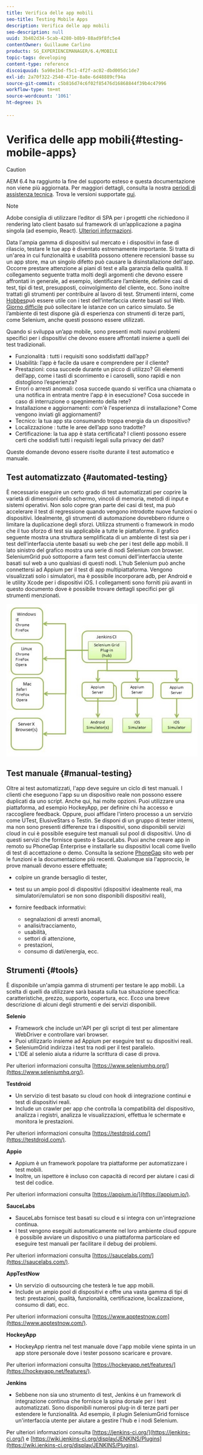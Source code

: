 ```yaml
---
title: Verifica delle app mobili
seo-title: Testing Mobile Apps
description: Verifica delle app mobili
seo-description: null
uuid: 3b402d34-5cab-4280-b8b9-88ad9f8fc5e4
contentOwner: Guillaume Carlino
products: SG_EXPERIENCEMANAGER/6.4/MOBILE
topic-tags: developing
content-type: reference
discoiquuid: 5a98e1bd-f5c1-4f2f-ac02-dbd005dc1de7
exl-id: 2a70f322-2540-471e-8a8e-6d48889cf94a
source-git-commit: c5b816d74c6f02f85476d16868844f39b4c47996
workflow-type: tm+mt
source-wordcount: '1061'
ht-degree: 1%

---
```


# Verifica delle app mobili{#testing-mobile-apps}

>[!CAUTION]
>
>AEM 6.4 ha raggiunto la fine del supporto esteso e questa documentazione non viene più aggiornata. Per maggiori dettagli, consulta la nostra [periodi di assistenza tecnica](https://helpx.adobe.com/it/support/programs/eol-matrix.html). Trova le versioni supportate [qui](https://experienceleague.adobe.com/docs/).

>[!NOTE]
>
>Adobe consiglia di utilizzare l’editor di SPA per i progetti che richiedono il rendering lato client basato sul framework di un’applicazione a pagina singola (ad esempio, React). [Ulteriori informazioni](/help/sites-developing/spa-overview.md).

Data l&#39;ampia gamma di dispositivi sul mercato e i dispositivi in fase di rilascio, testare le tue app è diventato estremamente importante. Si tratta di un&#39;area in cui funzionalità e usabilità possono ottenere recensioni basse su un app store, ma un singolo difetto può causare la disinstallazione dell&#39;app. Occorre prestare attenzione ai piani di test e alla garanzia della qualità. Il collegamento seguente tratta molti degli argomenti che devono essere affrontati in generale, ad esempio, identificare l’ambiente, definire casi di test, tipi di test, presupposti, coinvolgimento del cliente, ecc. Sono inoltre trattati gli strumenti per contribuire al lavoro di test. Strumenti interni, come [Hobbes](/help/sites-developing/hobbes.md)può essere utile con i test dell’interfaccia utente basati sul Web. [Giorno difficile](/help/sites-developing/tough-day.md) può sollecitare le istanze con un carico simulato. Se l’ambiente di test dispone già di esperienza con strumenti di terze parti, come Selenium, anche questi possono essere utilizzati.

Quando si sviluppa un’app mobile, sono presenti molti nuovi problemi specifici per i dispositivi che devono essere affrontati insieme a quelli dei test tradizionali.

* Funzionalità : tutti i requisiti sono soddisfatti dall’app?
* Usabilità: l’app è facile da usare e comprendere per il cliente?
* Prestazioni: cosa succede durante un picco di utilizzo? Gli elementi dell’app, come i tasti di scorrimento e i caroselli, sono rapidi e non distogliono l’esperienza?
* Errori o arresti anomali: cosa succede quando si verifica una chiamata o una notifica in entrata mentre l&#39;app è in esecuzione? Cosa succede in caso di interruzione o spegnimento della rete?
* Installazione e aggiornamenti: com&#39;è l&#39;esperienza di installazione? Come vengono inviati gli aggiornamenti?
* Tecnico: la tua app sta consumando troppa energia da un dispositivo?
* Localizzazione : tutte le aree dell’app sono tradotte?
* Certificazione: la tua app è stata certificata? I clienti possono essere certi che soddisfi tutti i requisiti legali sulla privacy dei dati?

Queste domande devono essere risolte durante il test automatico e manuale.

## Test automatizzato {#automated-testing}

È necessario eseguire un certo grado di test automatizzati per coprire la varietà di dimensioni dello schermo, vincoli di memoria, metodi di input e sistemi operativi. Non solo copre gran parte dei casi di test, ma può accelerare il test di regressione quando vengono introdotte nuove funzioni o dispositivi. Idealmente, gli strumenti di automazione dovrebbero ridurre o limitare la duplicazione degli sforzi. Utilizza strumenti o framework in modo che il tuo sforzo di test sia applicabile a tutte le piattaforme. Il grafico seguente mostra una struttura semplificata di un ambiente di test sia per i test dell’interfaccia utente basati su web che per i test delle app mobili. Il lato sinistro del grafico mostra una serie di nodi Selenium con browser. SeleniumGrid può sottoporre a farm test comuni dell’interfaccia utente basati sul web a uno qualsiasi di questi nodi. L&#39;hub Selenium può anche connettersi ad Appium per il test di app multipiattaforma. Vengono visualizzati solo i simulatori, ma è possibile incorporare adb, per Android e le utility Xcode per i dispositivi iOS. I collegamenti sono forniti più avanti in questo documento dove è possibile trovare dettagli specifici per gli strumenti menzionati.

![chlimage_1](assets/chlimage_1.jpeg)

## Test manuale {#manual-testing}

Oltre ai test automatizzati, l&#39;app deve seguire un ciclo di test manuali. I clienti che eseguono l&#39;app su un dispositivo reale non possono essere duplicati da uno script. Anche qui, hai molte opzioni. Puoi utilizzare una piattaforma, ad esempio HockeyApp, per definire chi ha accesso e raccogliere feedback. Oppure, puoi affidare l&#39;intero processo a un servizio come UTest, ElusiveStars o Testin. Se disponi di un gruppo di tester interni, ma non sono presenti differenze tra i dispositivi, sono disponibili servizi cloud in cui è possibile eseguire test manuali sul pool di dispositivi. Uno di questi servizi che fornisce questo è SauceLabs. Puoi anche creare app in remoto su PhoneGap Enterprise e installarle su dispositivi locali come livello di test di accettazione o demo. Consulta la sezione [PhoneGap](https://phonegap.com/) sito web per le funzioni e la documentazione più recenti. Qualunque sia l&#39;approccio, le prove manuali devono essere effettuate;

* colpire un grande bersaglio di tester,
* test su un ampio pool di dispositivi (dispositivi idealmente reali, ma simulatori/emulatori se non sono disponibili dispositivi reali),
* fornire feedback informativi:

   * segnalazioni di arresti anomali,
   * analisi/tracciamento,
   * usabilità,
   * settori di attenzione,
   * prestazioni,
   * consumo di dati/energia, ecc.

## Strumenti {#tools}

È disponibile un&#39;ampia gamma di strumenti per testare le app mobili. La scelta di quelli da utilizzare sarà basata sulla tua situazione specifica: caratteristiche, prezzo, supporto, copertura, ecc. Ecco una breve descrizione di alcuni degli strumenti e dei servizi disponibili.

**Selenio**

* Framework che include un&#39;API per gli script di test per alimentare WebDriver e controllare vari browser.
* Puoi utilizzarlo insieme ad Appium per eseguire test su dispositivi reali.
* SeleniumGrid indirizza i test tra nodi per il test parallelo.
* L&#39;IDE al selenio aiuta a ridurre la scrittura di case di prova.

Per ulteriori informazioni consulta [https://www.seleniumhq.org/](https://www.seleniumhq.org/).

**Testdroid**

* Un servizio di test basato su cloud con hook di integrazione continui e test di dispositivi reali.
* Include un crawler per app che controlla la compatibilità del dispositivo, analizza i registri, analizza le visualizzazioni, effettua le schermate e monitora le prestazioni.

Per ulteriori informazioni consulta [https://testdroid.com/](https://testdroid.com/).

**Appio**

* Appium è un framework popolare tra piattaforme per automatizzare i test mobili.
* Inoltre, un ispettore è incluso con capacità di record per aiutare i casi di test del codice.

Per ulteriori informazioni consulta [https://appium.io/](https://appium.io/).

**SauceLabs**

* SauceLabs fornisce test basati su cloud e si integra con un&#39;integrazione continua.
* I test vengono eseguiti automaticamente nel loro ambiente cloud oppure è possibile avviare un dispositivo o una piattaforma particolare ed eseguire test manuali per facilitare il debug dei problemi.

Per ulteriori informazioni consulta [https://saucelabs.com/](https://saucelabs.com/).

**AppTestNow**

* Un servizio di outsourcing che testerà le tue app mobili.
* Include un ampio pool di dispositivi e offre una vasta gamma di tipi di test: prestazioni, qualità, funzionalità, certificazione, localizzazione, consumo di dati, ecc.

Per ulteriori informazioni consulta [https://www.apptestnow.com](https://www.apptestnow.com/).

**HockeyApp**

* HockeyApp rientra nel test manuale dove l&#39;app mobile viene spinta in un app store personale dove i tester possono scaricare e provare.

Per ulteriori informazioni consulta [https://hockeyapp.net/features/](https://hockeyapp.net/features/).

**Jenkins**

* Sebbene non sia uno strumento di test, Jenkins è un framework di integrazione continua che fornisce la spina dorsale per i test automatizzati. Sono disponibili numerosi plug-in di terze parti per estendere le funzionalità. Ad esempio, il plugin SeleniumGrid fornisce un&#39;interfaccia utente per aiutare a gestire l&#39;hub e i nodi Selenium.

Per ulteriori informazioni consulta [https://jenkins-ci.org/](https://jenkins-ci.org/) e [https://wiki.jenkins-ci.org/display/JENKINS/Plugins](https://wiki.jenkins-ci.org/display/JENKINS/Plugins).
